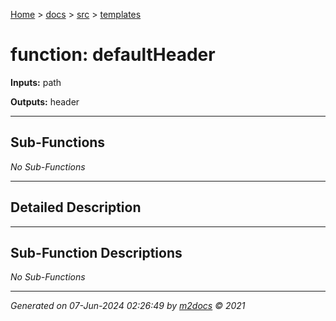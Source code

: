 [Home](../../index.md) > [docs](../../docs_index.md) > [src](../src_index.md) > [templates](templates_index.md)  


# function: defaultHeader



**Inputs:** path

**Outputs:** header

 ***

## Sub-Functions

*No Sub-Functions*

 ***

## Detailed Description



 ***

## Sub-Function Descriptions

*No Sub-Functions*


***

*Generated on 07-Jun-2024 02:26:49 by [m2docs](https://github.com/crgnam-research/m2docs) © 2021*
